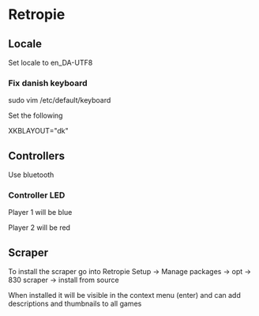 # Retropie

## Locale

Set locale to en_DA-UTF8

### Fix danish keyboard

sudo vim /etc/default/keyboard

Set the following 

XKBLAYOUT="dk"

## Controllers

Use bluetooth

### Controller LED

Player 1 will be blue

Player 2 will be red

## Scraper

To install the scraper go into Retropie Setup -> Manage packages -> opt -> 830 scraper -> install from source

When installed it will be visible in the context menu (enter) and can add descriptions and thumbnails to all games
